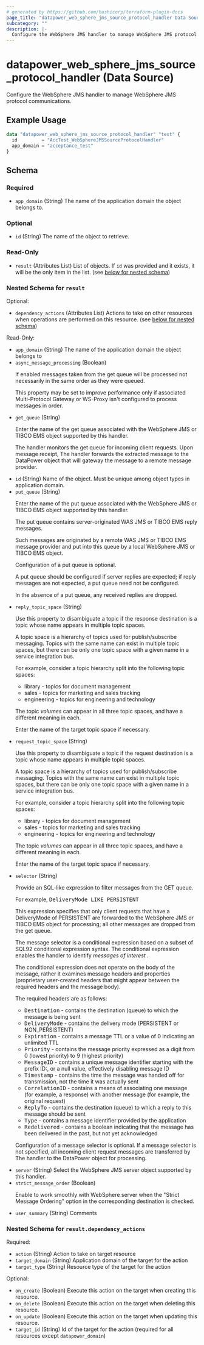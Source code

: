 ```yaml
---
# generated by https://github.com/hashicorp/terraform-plugin-docs
page_title: "datapower_web_sphere_jms_source_protocol_handler Data Source - terraform-provider-datapower"
subcategory: ""
description: |-
  Configure the WebSphere JMS handler to manage WebSphere JMS protocol communications.
---
```


# datapower_web_sphere_jms_source_protocol_handler (Data Source)

Configure the WebSphere JMS handler to manage WebSphere JMS protocol communications.

## Example Usage

```terraform
data "datapower_web_sphere_jms_source_protocol_handler" "test" {
  id         = "AccTest_WebSphereJMSSourceProtocolHandler"
  app_domain = "acceptance_test"
}
```

<!-- schema generated by tfplugindocs -->
## Schema

### Required

- `app_domain` (String) The name of the application domain the object belongs to.

### Optional

- `id` (String) The name of the object to retrieve.

### Read-Only

- `result` (Attributes List) List of objects. If `id` was provided and it exists, it will be the only item in the list. (see [below for nested schema](#nestedatt--result))

<a id="nestedatt--result"></a>
### Nested Schema for `result`

Optional:

- `dependency_actions` (Attributes List) Actions to take on other resources when operations are performed on this resource. (see [below for nested schema](#nestedatt--result--dependency_actions))

Read-Only:

- `app_domain` (String) The name of the application domain the object belongs to
- `async_message_processing` (Boolean) <p>If enabled messages taken from the get queue will be processed not necessarily in the same order as they were queued.</p><p>This property may be set to improve performance only if associated Multi-Protocol Gateway or WS-Proxy isn't configured to process messages in order.</p>
- `get_queue` (String) <p>Enter the name of the get queue associated with the WebSphere JMS or TIBCO EMS object supported by this handler.</p><p>The handler monitors the get queue for incoming client requests. Upon message receipt, The handler forwards the extracted message to the DataPower object that will gateway the message to a remote message provider.</p>
- `id` (String) Name of the object. Must be unique among object types in application domain.
- `put_queue` (String) <p>Enter the name of the put queue associated with the WebSphere JMS or TIBCO EMS object supported by this handler.</p><p>The put queue contains server-originated WAS JMS or TIBCO EMS reply messages.</p><p>Such messages are originated by a remote WAS JMS or TIBCO EMS message provider and put into this queue by a local WebSphere JMS or TIBCO EMS object.</p><p>Configuration of a put queue is optional.</p><p>A put queue should be configured if server replies are expected; if reply messages are not expected, a put queue need not be configured.</p><p>In the absence of a put queue, any received replies are dropped.</p>
- `reply_topic_space` (String) <p>Use this property to disambiguate a topic if the response destination is a topic whose name appears in multiple topic spaces.</p><p>A topic space is a hierarchy of topics used for publish/subscribe messaging. Topics with the same name can exist in multiple topic spaces, but there can be only one topic space with a given name in a service integration bus.</p><p>For example, consider a topic hierarchy split into the following topic spaces:</p><ul><li>library - topics for document management</li><li>sales - topics for marketing and sales tracking</li><li>engineering - topics for engineering and technology</li></ul><p>The topic <em>volumes</em> can appear in all three topic spaces, and have a different meaning in each.</p><p>Enter the name of the target topic space if necessary.</p>
- `request_topic_space` (String) <p>Use this property to disambiguate a topic if the request destination is a topic whose name appears in multiple topic spaces.</p><p>A topic space is a hierarchy of topics used for publish/subscribe messaging. Topics with the same name can exist in multiple topic spaces, but there can be only one topic space with a given name in a service integration bus.</p><p>For example, consider a topic hierarchy split into the following topic spaces:</p><ul><li>library - topics for document management</li><li>sales - topics for marketing and sales tracking</li><li>engineering - topics for engineering and technology</li></ul><p>The topic <em>volumes</em> can appear in all three topic spaces, and have a different meaning in each.</p><p>Enter the name of the target topic space if necessary.</p>
- `selector` (String) <p>Provide an SQL-like expression to filter messages from the GET queue.</p><p>For example, <tt>DeliveryMode LIKE PERSISTENT</tt></p><p>This expression specifies that only client requests that have a DeliveryMode of PERSISTENT are forwarded to the WebSphere JMS or TIBCO EMS object for processing; all other messages are dropped from the get queue.</p><p>The message selector is a conditional expression based on a subset of SQL92 conditional expression syntax. The conditional expression enables the handler to identify <em>messages of interest</em> .</p><p>The conditional expression does not operate on the body of the message, rather it examines message headers and properties (proprietary user-created headers that might appear between the required headers and the message body).</p><p>The required headers are as follows:</p><ul><li><tt>Destination</tt> - contains the destination (queue) to which the message is being sent</li><li><tt>DeliveryMode</tt> - contains the delivery mode (PERSISTENT or NON_PERSISTENT)</li><li><tt>Expiration</tt> - contains a message TTL or a value of 0 indicating an unlimited TTL</li><li><tt>Priority</tt> - contains the message priority expressed as a digit from 0 (lowest priority) to 9 (highest priority)</li><li><tt>MessageID</tt> - contains a unique message identifier starting with the prefix ID:, or a null value, effectively disabling message ID</li><li><tt>Timestamp</tt> - contains the time the message was handed off for transmission, not the time it was actually sent</li><li><tt>CorrelationID</tt> - contains a means of associating one message (for example, a response) with another message (for example, the original request)</li><li><tt>ReplyTo</tt> - contains the destination (queue) to which a reply to this message should be sent</li><li><tt>Type</tt> - contains a message identifier provided by the application</li><li><tt>Redelivered</tt> - contains a boolean indicating that the message has been delivered in the past, but not yet acknowledged</li></ul><p>Configuration of a message selector is optional. If a message selector is not specified, all incoming client request messages are transferred by The handler to the DataPower object for processing.</p>
- `server` (String) Select the WebSphere JMS server object supported by this handler.
- `strict_message_order` (Boolean) <p>Enable to work smoothly with WebSphere server when the "Strict Message Ordering" option in the corresponding destination is checked.</p>
- `user_summary` (String) Comments

<a id="nestedatt--result--dependency_actions"></a>
### Nested Schema for `result.dependency_actions`

Required:

- `action` (String) Action to take on target resource
- `target_domain` (String) Application domain of the target for the action
- `target_type` (String) Resource type of the target for the action

Optional:

- `on_create` (Boolean) Execute this action on the target when creating this resource.
- `on_delete` (Boolean) Execute this action on the target when deleting this resource.
- `on_update` (Boolean) Execute this action on the target when updating this resource.
- `target_id` (String) Id of the target for the action (required for all resources except `datapower_domain`)
